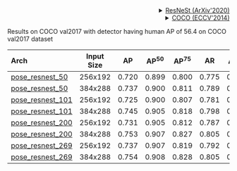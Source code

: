 <!-- [BACKBONE] -->

<details>
<summary align="right"><a href="https://arxiv.org/abs/2004.08955">ResNeSt (ArXiv'2020)</a></summary>

```bibtex
@article{zhang2020resnest,
  title={ResNeSt: Split-Attention Networks},
  author={Zhang, Hang and Wu, Chongruo and Zhang, Zhongyue and Zhu, Yi and Zhang, Zhi and Lin, Haibin and Sun, Yue and He, Tong and Muller, Jonas and Manmatha, R. and Li, Mu and Smola, Alexander},
  journal={arXiv preprint arXiv:2004.08955},
  year={2020}
}
```

</details>

<!-- [DATASET] -->

<details>
<summary align="right"><a href="https://link.springer.com/chapter/10.1007/978-3-319-10602-1_48">COCO (ECCV'2014)</a></summary>

```bibtex
@inproceedings{lin2014microsoft,
  title={Microsoft coco: Common objects in context},
  author={Lin, Tsung-Yi and Maire, Michael and Belongie, Serge and Hays, James and Perona, Pietro and Ramanan, Deva and Doll{\'a}r, Piotr and Zitnick, C Lawrence},
  booktitle={European conference on computer vision},
  pages={740--755},
  year={2014},
  organization={Springer}
}
```

</details>

Results on COCO val2017 with detector having human AP of 56.4 on COCO val2017 dataset

| Arch                                          | Input Size |  AP   | AP<sup>50</sup> | AP<sup>75</sup> |  AR   | AR<sup>50</sup> |                     ckpt                      |                      log                      |
| :-------------------------------------------- | :--------: | :---: | :-------------: | :-------------: | :---: | :-------------: | :-------------------------------------------: | :-------------------------------------------: |
| [pose_resnest_50](/configs/body_2d_keypoint/topdown_heatmap/coco/td-hm_resnest50_8xb64-210e_coco-256x192.py) |  256x192   | 0.720 |      0.899      |      0.800      | 0.775 |      0.939      | [ckpt](https://download.openmmlab.com/mmpose/top_down/resnest/resnest50_coco_256x192-6e65eece_20210320.pth) | [log](https://download.openmmlab.com/mmpose/top_down/resnest/resnest50_coco_256x192_20210320.log.json) |
| [pose_resnest_50](/configs/body_2d_keypoint/topdown_heatmap/coco/td-hm_resnest50_8xb64-210e_coco-384x288.py) |  384x288   | 0.737 |      0.900      |      0.811      | 0.789 |      0.937      | [ckpt](https://download.openmmlab.com/mmpose/top_down/resnest/resnest50_coco_384x288-dcd20436_20210320.pth) | [log](https://download.openmmlab.com/mmpose/top_down/resnest/resnest50_coco_384x288_20210320.log.json) |
| [pose_resnest_101](/configs/body_2d_keypoint/topdown_heatmap/coco/td-hm_resnest101_8xb64-210e_coco-256x192.py) |  256x192   | 0.725 |      0.900      |      0.807      | 0.781 |      0.939      | [ckpt](https://download.openmmlab.com/mmpose/top_down/resnest/resnest101_coco_256x192-2ffcdc9d_20210320.pth) | [log](https://download.openmmlab.com/mmpose/top_down/resnest/resnest101_coco_256x192_20210320.log.json) |
| [pose_resnest_101](/configs/body_2d_keypoint/topdown_heatmap/coco/td-hm_resnest101_8xb32-210e_coco-384x288.py) |  384x288   | 0.745 |      0.905      |      0.818      | 0.798 |      0.942      | [ckpt](https://download.openmmlab.com/mmpose/top_down/resnest/resnest101_coco_384x288-80660658_20210320.pth) | [log](https://download.openmmlab.com/mmpose/top_down/resnest/resnest101_coco_384x288_20210320.log.json) |
| [pose_resnest_200](/configs/body_2d_keypoint/topdown_heatmap/coco/td-hm_resnest200_8xb64-210e_coco-256x192.py) |  256x192   | 0.731 |      0.905      |      0.812      | 0.787 |      0.943      | [ckpt](https://download.openmmlab.com/mmpose/top_down/resnest/resnest200_coco_256x192-db007a48_20210517.pth) | [log](https://download.openmmlab.com/mmpose/top_down/resnest/resnest200_coco_256x192_20210517.log.json) |
| [pose_resnest_200](/configs/body_2d_keypoint/topdown_heatmap/coco/td-hm_resnest200_8xb16-210e_coco-384x288.py) |  384x288   | 0.753 |      0.907      |      0.827      | 0.805 |      0.943      | [ckpt](https://download.openmmlab.com/mmpose/top_down/resnest/resnest200_coco_384x288-b5bb76cb_20210517.pth) | [log](https://download.openmmlab.com/mmpose/top_down/resnest/resnest200_coco_384x288_20210517.log.json) |
| [pose_resnest_269](/configs/body_2d_keypoint/topdown_heatmap/coco/td-hm_resnest269_8xb32-210e_coco-256x192.py) |  256x192   | 0.737 |      0.907      |      0.819      | 0.792 |      0.943      | [ckpt](https://download.openmmlab.com/mmpose/top_down/resnest/resnest269_coco_256x192-2a7882ac_20210517.pth) | [log](https://download.openmmlab.com/mmpose/top_down/resnest/resnest269_coco_256x192_20210517.log.json) |
| [pose_resnest_269](/configs/body_2d_keypoint/topdown_heatmap/coco/td-hm_resnest269_8xb16-210e_coco-384x288.py) |  384x288   | 0.754 |      0.908      |      0.828      | 0.805 |      0.943      | [ckpt](https://download.openmmlab.com/mmpose/top_down/resnest/resnest269_coco_384x288-b142b9fb_20210517.pth) | [log](https://download.openmmlab.com/mmpose/top_down/resnest/resnest269_coco_384x288_20210517.log.json) |
